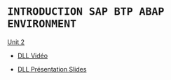# **`INTRODUCTION SAP BTP ABAP ENVIRONMENT`**

[Unit 2](https://open.sap.com/courses/abap1/items/52iap9nqiPOMEob1KwsuKH)

- [DLL Vidéo](https://open.sap.com/streams/NentkRKS0xdIUxIDtR4Z0/downloads/hd)

- [DLL Présentation Slides](https://opensap-video.s3.openhpicloud.de/videos/5Y4KtPUs0IoyK3IFJwv5Mr/slides_v1.pdf)
